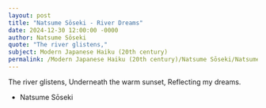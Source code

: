 ```yaml
---
layout: post
title: "Natsume Sōseki - River Dreams"
date: 2024-12-30 12:00:00 -0000
author: Natsume Sōseki
quote: "The river glistens,"
subject: Modern Japanese Haiku (20th century)
permalink: /Modern Japanese Haiku (20th century)/Natsume Sōseki/Natsume Sōseki - River Dreams
---
```


The river glistens,
Underneath the warm sunset,
Reflecting my dreams.

- Natsume Sōseki
